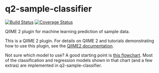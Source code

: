 # q2-sample-classifier

[![Build Status](https://travis-ci.org/qiime2/q2-sample-classifier.svg?branch=master)](https://travis-ci.org/qiime2/q2-sample-classifier) [![Coverage Status](https://coveralls.io/repos/github/qiime2/q2-sample-classifier/badge.svg?branch=master)](https://coveralls.io/github/qiime2/q2-sample-classifier?branch=master)

QIIME 2 plugin for machine learning prediction of sample data.

This is a QIIME 2 plugin. For details on QIIME 2 and tutorials demonstrating how to use this plugin, see the [QIIME2 documentation](https://qiime2.org/).

Not sure which model to use? A good starting point is [this flowchart](http://scikit-learn.org/dev/tutorial/machine_learning_map/index.html). Most of the classification and regression models shown in that chart (and a few extras) are implemented in q2-sample-classifier.

